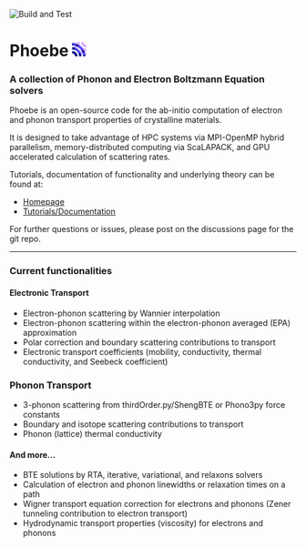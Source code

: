 ![Build and Test](https://github.com/mir-group/phoebe/workflows/Build%20and%20Test/badge.svg)

# Phoebe <img src="doc/sphinx/source/_static/icon.png" width="25"/> 

### A collection of Phonon and Electron Boltzmann Equation solvers 

Phoebe is an open-source code for the ab-initio computation of electron and phonon transport properties of crystalline materials.

It is designed to take advantage of HPC systems via MPI-OpenMP hybrid parallelism, memory-distributed computing via ScaLAPACK, and GPU accelerated calculation of scattering rates. 

Tutorials, documentation of functionality and underlying theory can be found at: 
  * [Homepage](https://mir-group.github.io/phoebe/)
  * [Tutorials/Documentation](https://phoebe.readthedocs.io/en/develop/introduction.html)

For further questions or issues, please post on the discussions page for the git repo.

-------------------------
### Current functionalities
#### Electronic Transport

   * Electron-phonon scattering by Wannier interpolation
   * Electron-phonon scattering within the electron-phonon averaged (EPA) approximation
   * Polar correction and boundary scattering contributions to transport
   * Electronic transport coefficients (mobility, conductivity, thermal conductivity, and Seebeck coefficient)

### Phonon Transport

   * 3-phonon scattering from thirdOrder.py/ShengBTE or Phono3py force constants
   * Boundary and isotope scattering contributions to transport
   * Phonon (lattice) thermal conductivity

#### And more...

   * BTE solutions by RTA, iterative, variational, and relaxons solvers
   * Calculation of electron and phonon linewidths or relaxation times on a path
   * Wigner transport equation correction for electrons and phonons (Zener tunneling contribution to electron transport)
   * Hydrodynamic transport properties (viscosity) for electrons and phonons
